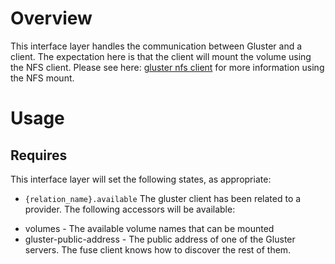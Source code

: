 # Overview

This interface layer handles the communication between Gluster 
and a client. The expectation here is 
that the client will mount the volume using the NFS client.  Please see here: [gluster nfs client](http://gluster.readthedocs.io/en/latest/Administrator%20Guide/Setting%20Up%20Clients/#using-nfs-to-mount-volumes) for more information using the NFS mount.

# Usage

## Requires

This interface layer will set the following states, as appropriate:

  * `{relation_name}.available` The gluster client has been related to a provider.
  The following accessors will be available:
   - volumes - The available volume names that can be mounted
   - gluster-public-address - The public address of one of the Gluster servers. 
     The fuse client knows how to discover the rest of them.


